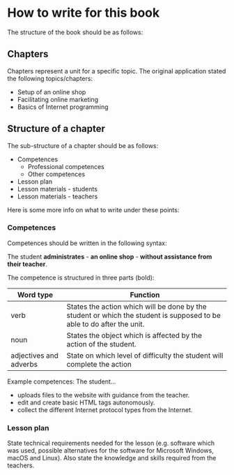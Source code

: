 # How to write for this book

The structure of the book should be as follows:

## Chapters
Chapters represent a unit for a specific topic. The original application stated the following topics/chapters:

* Setup of an online shop
* Facilitating online marketing
* Basics of Internet programming

## Structure of a chapter
The sub-structure of a chapter should be as follows:

* Competences
    * Professional competences
    * Other competences
* Lesson plan
* Lesson materials - students
* Lesson materials - teachers

Here is some more info on what to write under these points:

### Competences
Competences should be written in the following syntax:

The student **administrates** - **an online shop** - **without assistance from their teacher**.

The competence is structured in three parts (bold):

|Word type   |  Function      |
|------------|----------------|
|verb        | States the action which will be done by the student or which the student is supposed to be able to do after the unit. |
|noun        | States the object which is affected by the action of the student. |
|adjectives and adverbs | State on which level of difficulty the student will complete the action |



Example competences:
The student...

* uploads files to the website with guidance from the teacher.
* edit and create basic HTML tags autonomously.
* collect the different Internet protocol types from the Internet.

### Lesson plan

State technical requirements needed for the lesson (e.g. software which was used, possible alternatives for the software for Microsoft Windows, macOS and Linux). Also state the knowledge and skills required from the teachers.